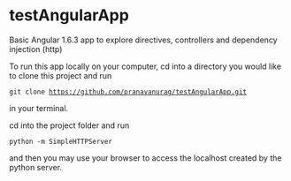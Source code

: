 # testAngularApp
Basic Angular 1.6.3 app to explore directives, controllers and dependency injection (http)

To run this app locally on your computer, cd into a directory you would like to clone this project and run

<code>git clone https://github.com/pranavanurag/testAngularApp.git</code>

in your terminal.

cd into the project folder and run

<code>python -m SimpleHTTPServer</code>

and then you may use your browser to access the localhost created by the python server.
